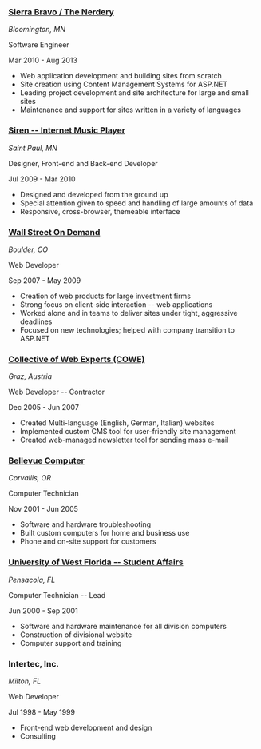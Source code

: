 ### [Sierra Bravo / The Nerdery](http://www.nerdery.com/)
_Bloomington, MN_

Software Engineer

Mar 2010 - Aug 2013

 * Web application development and building sites from scratch
 * Site creation using Content Management Systems for ASP.NET 
 * Leading project development and site architecture for large and small sites
 * Maintenance and support for sites written in a variety of languages

### [Siren -- Internet Music Player](http://www.sirenp.com/)
_Saint Paul, MN_

Designer, Front-end and Back-end Developer

Jul 2009 - Mar 2010

 * Designed and developed from the ground up
 * Special attention given to speed and handling of large amounts of data
 * Responsive, cross-browser, themeable interface

### [Wall Street On Demand](http://www.wallst.com/)
_Boulder, CO_

Web Developer

Sep 2007 - May 2009

 * Creation of web products for large investment firms
 * Strong focus on client-side interaction -- web applications
 * Worked alone and in teams to deliver sites under tight, aggressive deadlines
 * Focused on new technologies; helped with company transition to ASP.NET

### [Collective of Web Experts (COWE)](http://www.cowe.at/)
_Graz, Austria_

Web Developer -- Contractor

Dec 2005 - Jun 2007

 * Created Multi-language (English, German, Italian) websites
 * Implemented custom CMS tool for user-friendly site management
 * Created web-managed newsletter tool for sending mass e-mail

### [Bellevue Computer](http://www.bellevuepc.com)
_Corvallis, OR_

Computer Technician

Nov 2001 - Jun 2005

 * Software and hardware troubleshooting
 * Built custom computers for home and business use
 * Phone and on-site support for customers

### [University of West Florida -- Student Affairs](http://www.uwf.edu)
_Pensacola, FL_

Computer Technician -- Lead

Jun 2000 - Sep 2001

 * Software and hardware maintenance for all division computers
 * Construction of divisional website
 * Computer support and training

### Intertec, Inc. 
_Milton, FL_

Web Developer

Jul 1998 - May 1999

 * Front-end web development and design
 * Consulting
